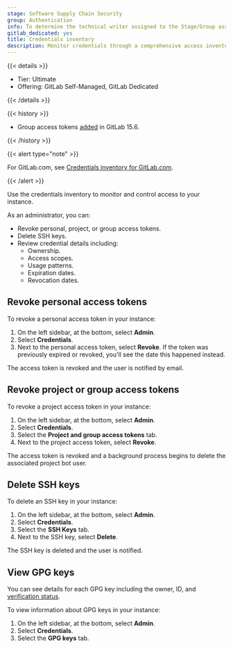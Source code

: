 ```yaml
---
stage: Software Supply Chain Security
group: Authentication
info: To determine the technical writer assigned to the Stage/Group associated with this page, see https://handbook.gitlab.com/handbook/product/ux/technical-writing/#assignments
gitlab_dedicated: yes
title: Credentials inventory
description: Monitor credentials through a comprehensive access inventory.
---
```


{{< details >}}

- Tier: Ultimate
- Offering: GitLab Self-Managed, GitLab Dedicated

{{< /details >}}

{{< history >}}

- Group access tokens [added](https://gitlab.com/gitlab-org/gitlab/-/merge_requests/102959) in GitLab 15.6.

{{< /history >}}

{{< alert type="note" >}}

For GitLab.com, see [Credentials inventory for GitLab.com](../user/group/credentials_inventory.md).

{{< /alert >}}

Use the credentials inventory to monitor and control access to your instance.

As an administrator, you can:

- Revoke personal, project, or group access tokens.
- Delete SSH keys.
- Review credential details including:
  - Ownership.
  - Access scopes.
  - Usage patterns.
  - Expiration dates.
  - Revocation dates.

## Revoke personal access tokens

To revoke a personal access token in your instance:

1. On the left sidebar, at the bottom, select **Admin**.
1. Select **Credentials**.
1. Next to the personal access token, select **Revoke**.
   If the token was previously expired or revoked, you'll see the date this happened instead.

The access token is revoked and the user is notified by email.

## Revoke project or group access tokens

To revoke a project access token in your instance:

1. On the left sidebar, at the bottom, select **Admin**.
1. Select **Credentials**.
1. Select the **Project and group access tokens** tab.
1. Next to the project access token, select **Revoke**.

The access token is revoked and a background process begins to delete the associated project bot user.

## Delete SSH keys

To delete an SSH key in your instance:

1. On the left sidebar, at the bottom, select **Admin**.
1. Select **Credentials**.
1. Select the **SSH Keys** tab.
1. Next to the SSH key, select **Delete**.

The SSH key is deleted and the user is notified.

## View GPG keys

You can see details for each GPG key including the owner, ID, and [verification status](../user/project/repository/signed_commits/gpg.md).

To view information about GPG keys in your instance:

1. On the left sidebar, at the bottom, select **Admin**.
1. Select **Credentials**.
1. Select the **GPG keys** tab.
